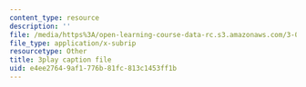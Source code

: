 ```yaml
---
content_type: resource
description: ''
file: /media/https%3A/open-learning-course-data-rc.s3.amazonaws.com/3-091sc-introduction-to-solid-state-chemistry-fall-2010/e4ee27649af1776b81fc813c1453ff1b_0oqHExM3_Ko.srt
file_type: application/x-subrip
resourcetype: Other
title: 3play caption file
uid: e4ee2764-9af1-776b-81fc-813c1453ff1b
---
```

